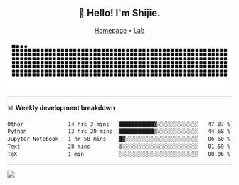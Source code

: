 <h2 align="center">👋 Hello! I'm Shijie.</h2>
<p align="center">
  <a href="https://xu-shi-jie.github.io"> Homepage</a> •
  <a href="https://onodalab.ees.hokudai.ac.jp"> Lab </a>
</p>

![Snake animation](https://github.com/xu-shi-jie/xu-shi-jie/blob/output/github-snake.svg)


-------

📊 **Weekly development breakdown**
<!--START_SECTION:waka-->

```txt
Other              14 hrs 3 mins   ███████████▓░░░░░░░░░░░░░   47.07 %
Python             13 hrs 20 mins  ███████████▒░░░░░░░░░░░░░   44.68 %
Jupyter Notebook   1 hr 58 mins    █▓░░░░░░░░░░░░░░░░░░░░░░░   06.60 %
Text               28 mins         ▒░░░░░░░░░░░░░░░░░░░░░░░░   01.59 %
TeX                1 min           ░░░░░░░░░░░░░░░░░░░░░░░░░   00.06 %
```

<!--END_SECTION:waka-->

-------
![](https://komarev.com/ghpvc/?username=xu-shi-jie&style=flat-square&color=blue) 
